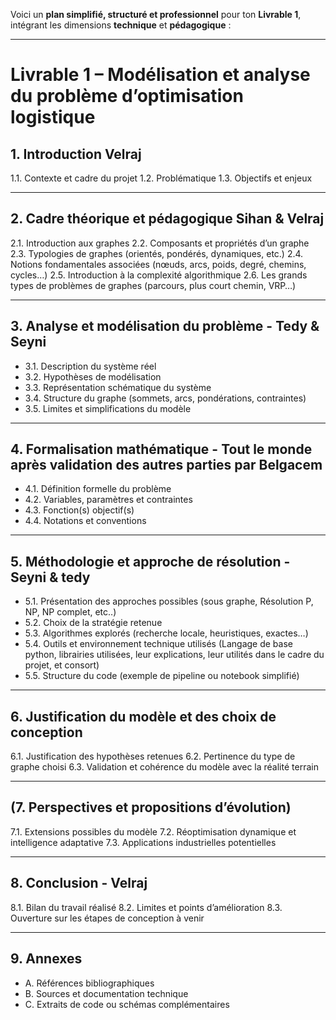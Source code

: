 Voici un **plan simplifié, structuré et professionnel** pour ton **Livrable 1**, intégrant les dimensions **technique** et **pédagogique** :

---

# **Livrable 1 – Modélisation et analyse du problème d’optimisation logistique**

## **1. Introduction** Velraj

1.1. Contexte et cadre du projet
1.2. Problématique
1.3. Objectifs et enjeux

---

## **2. Cadre théorique et pédagogique** Sihan & Velraj

2.1. Introduction aux graphes
2.2. Composants et propriétés d’un graphe
2.3. Typologies de graphes (orientés, pondérés, dynamiques, etc.)
2.4. Notions fondamentales associées (nœuds, arcs, poids, degré, chemins, cycles…)
2.5. Introduction à la complexité algorithmique
2.6. Les grands types de problèmes de graphes (parcours, plus court chemin, VRP…)

---

## **3. Analyse et modélisation du problème** - Tedy & Seyni

- 3.1. Description du système réel
- 3.2. Hypothèses de modélisation
- 3.3. Représentation schématique du système
- 3.4. Structure du graphe (sommets, arcs, pondérations, contraintes)
- 3.5. Limites et simplifications du modèle

---

## **4. Formalisation mathématique** - Tout le monde après validation des autres parties par Belgacem

- 4.1. Définition formelle du problème
- 4.2. Variables, paramètres et contraintes
- 4.3. Fonction(s) objectif(s)
- 4.4. Notations et conventions

---

## **5. Méthodologie et approche de résolution** - Seyni & tedy

- 5.1. Présentation des approches possibles (sous graphe, Résolution P, NP, NP complet, etc..)
- 5.2. Choix de la stratégie retenue
- 5.3. Algorithmes explorés (recherche locale, heuristiques, exactes…)
- 5.4. Outils et environnement technique utilisés (Langage de base python, librairies utilisées, leur explications, leur utilités dans le cadre du projet, et consort)
- 5.5. Structure du code (exemple de pipeline ou notebook simplifié)

---

## **6. Justification du modèle et des choix de conception** 

6.1. Justification des hypothèses retenues
6.2. Pertinence du type de graphe choisi
6.3. Validation et cohérence du modèle avec la réalité terrain

---

## **(7. Perspectives et propositions d’évolution**)
7.1. Extensions possibles du modèle
7.2. Réoptimisation dynamique et intelligence adaptative
7.3. Applications industrielles potentielles

---

## **8. Conclusion** - Velraj

8.1. Bilan du travail réalisé
8.2. Limites et points d’amélioration
8.3. Ouverture sur les étapes de conception à venir

---

## **9. Annexes**

* A. Références bibliographiques
* B. Sources et documentation technique
* C. Extraits de code ou schémas complémentaires
